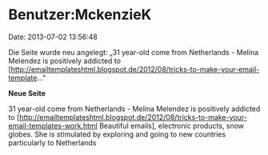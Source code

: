 Benutzer:MckenzieK
==================

Date: 2013-07-02 13:56:48

Die Seite wurde neu angelegt: „31 year-old come from Netherlands -
Melina Melendez is positively addicted to
\[http://emailtemplateshtml.blogspot.de/2012/08/tricks-to-make-your-email-template..."

**Neue Seite**

<div>

31 year-old come from Netherlands - Melina Melendez is positively
addicted to
\[http://emailtemplateshtml.blogspot.de/2012/08/tricks-to-make-your-email-templates-work.html
Beautiful emails\], electronic products, snow globes. She is stimulated
by exploring and going to new countries particularly to Netherlands

</div>
